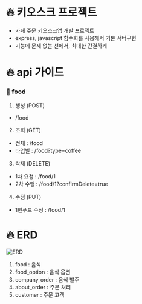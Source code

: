 # 🔥 키오스크 프로젝트

- 카페 주문 키오스크앱 개발 프로젝트
- express, javascript 함수화를 사용해서 기본 서버구현
- 기능에 문제 없는 선에서, 최대한 간결하게

# 🔥 api 가이드

### 🧋 food

1. 생성 (POST)

- /food

2. 조회 (GET)

- 전체 : /food
- 타입별 : /food?type=coffee

3. 삭제 (DELETE)

- 1차 요청 : /food/1
- 2차 수행 : /food/1?confirmDelete=true

4. 수정 (PUT)

- 1번푸드 수정 : /food/1

###

# 🔥 ERD

![ERD](https://ifh.cc/g/Qn26oX.png)

1. food : 음식
2. food_option : 음식 옵션
3. company_order : 음식 발주
4. about_order : 주문 처리
5. customer : 주문 고객
